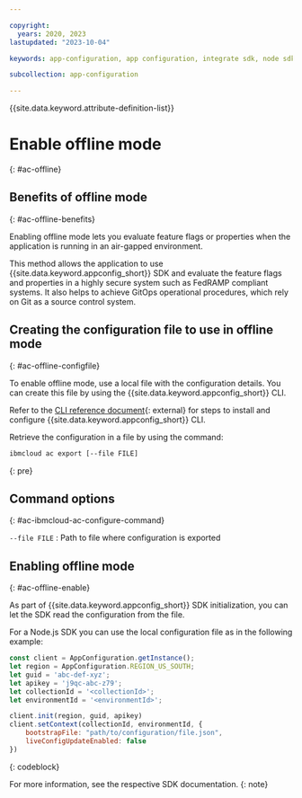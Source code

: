 ```yaml
---

copyright:
  years: 2020, 2023
lastupdated: "2023-10-04"

keywords: app-configuration, app configuration, integrate sdk, node sdk, npm, sdk, android sdk, android, python sdk, python, go, golang, java server sdk, java, go admin sdk

subcollection: app-configuration

---
```


{{site.data.keyword.attribute-definition-list}}

# Enable offline mode
{: #ac-offline}

## Benefits of offline mode
{: #ac-offline-benefits}

Enabling offline mode lets you evaluate feature flags or properties when the application is running in an air-gapped environment.

This method allows the application to use {{site.data.keyword.appconfig_short}} SDK and evaluate the feature flags and properties in a highly secure system such as FedRAMP compliant systems. It also helps to achieve GitOps operational procedures, which rely on Git as a source control system.

## Creating the configuration file to use in offline mode
{: #ac-offline-configfile}

To enable offline mode, use a local file with the configuration details. You can create this file by using the {{site.data.keyword.appconfig_short}} CLI.

Refer to the [CLI reference document](https://{DomainName}/docs/app-configuration?topic=app-configuration-app-configuration-cli){: external} for steps to install and configure {{site.data.keyword.appconfig_short}} CLI.

Retrieve the configuration in a file by using the command:

```sh
ibmcloud ac export [--file FILE]
```
{: pre}

## Command options
{: #ac-ibmcloud-ac-configure-command}

`--file FILE`
: Path to file where configuration is exported

## Enabling offline mode
{: #ac-offline-enable}

As part of {{site.data.keyword.appconfig_short}} SDK initialization, you can let the SDK read the configuration from the file.

For a Node.js SDK you can use the local configuration file as in the following example:

```javascript
const client = AppConfiguration.getInstance();
let region = AppConfiguration.REGION_US_SOUTH;
let guid = 'abc-def-xyz';
let apikey = 'j9qc-abc-z79';
let collectionId = '<collectionId>';
let environmentId = '<environmentId>';

client.init(region, guid, apikey)
client.setContext(collectionId, environmentId, {
    bootstrapFile: "path/to/configuration/file.json",
    liveConfigUpdateEnabled: false
})
```
{: codeblock}

For more information, see the respective SDK documentation.
{: note}
